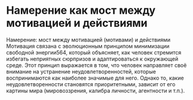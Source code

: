 # Намерение как мост между мотивацией и действиями

Намерение: мост между мотивацией (мотивами) и действиями
Мотивация связана с эволюционным принципом минимизации свободной энергии564, который объясняет, как человек стремится избегать неприятных сюрпризов и адаптироваться к окружающей среде. Этот принцип выражается в том, что человек направляет своё внимание на устранение неудовлетворенностей, которые воспринимаются как наиболее значимые для него. Однако то, какие неудовлетворенности становятся приоритетными, зависит от его картины мира (мировоззрения, калибра личности, агентности и т.п.).
